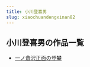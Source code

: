 ```yaml
---
title: 小川登喜男
slug: xiaochuandengxinan82
---
```


## 小川登喜男の作品一覧

- [一ノ倉沢正面の登攀](yinocangzezhengmiannodengpanba)

